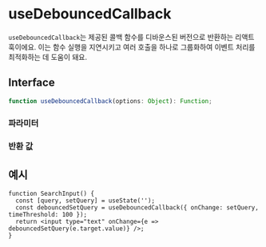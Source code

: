 # useDebouncedCallback

`useDebouncedCallback`는 제공된 콜백 함수를 디바운스된 버전으로 반환하는 리액트 훅이에요. 이는 함수 실행을 지연시키고 여러 호출을 하나로 그룹화하여 이벤트 처리를 최적화하는 데 도움이 돼요.

## Interface

```ts
function useDebouncedCallback(options: Object): Function;
```

### 파라미터

<Interface
  required
  name="options"
  type="Object"
  description="옵션 객체예요."
  :nested="[
    {
      name: 'options.onChange',
      type: 'Function',
      required: 'true',
      description: '디바운스할 콜백 함수예요.',
    },
    {
      name: 'options.timeThreshold',
      type: 'number',
      required: 'true',
      description:
        '함수 실행을 지연시킬 밀리초 단위의 시간이에요.',
    },
  ]"
/>

### 반환 값

<Interface
  name=""
  type="Function"
  description="콜백 호출을 지연시키는 디바운스된 함수예요."
/>

## 예시

```tsx
function SearchInput() {
  const [query, setQuery] = useState('');
  const debouncedSetQuery = useDebouncedCallback({ onChange: setQuery, timeThreshold: 100 });
  return <input type="text" onChange={e => debouncedSetQuery(e.target.value)} />;
}
```
